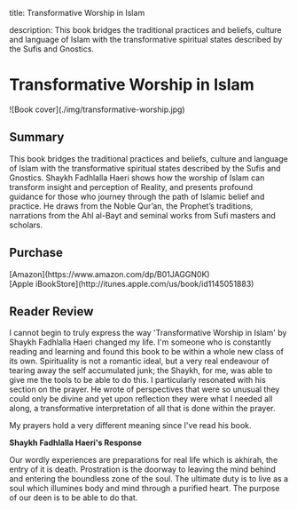 title: Transformative Worship in Islam

description: This book bridges the traditional practices and beliefs, culture and language of Islam with the transformative spiritual states described by the Sufis and Gnostics.

# Transformative Worship in Islam

<div markdown="1" class="cover-image">
![Book cover](./img/transformative-worship.jpg)
</div>

## Summary

This book bridges the traditional practices and beliefs, culture and language of Islam with the transformative spiritual states described by the Sufis and Gnostics. Shaykh Fadhlalla Haeri shows how the worship of Islam can transform insight and perception of Reality, and presents profound guidance for those who journey through the path of Islamic belief and practice. He draws from the Noble Qur’an, the Prophet’s traditions, narrations from the Ahl al-Bayt and seminal works from Sufi masters and scholars.

## Purchase

<div markdown="3" class="purchase-link">
[Amazon](https://www.amazon.com/dp/B01JAGGN0K)
</div>

<div markdown="3" class="purchase-link">
[Apple iBookStore](http://itunes.apple.com/us/book/id1145051883)
</div>

## Reader Review

 I cannot begin to truly express the way 'Transformative Worship in Islam' by Shaykh Fadhlalla Haeri changed my life. I'm someone who is constantly reading and learning and found this book to be within a whole new class of its own. Spirituality is not a romantic ideal, but a very real endeavour of tearing away the self accumulated junk; the Shaykh, for me, was able to give me the tools to be able to do this. I particularly resonated with his section on the prayer. He wrote of perspectives that were so unusual they could only be divine and yet upon reflection they were what I needed all along, a transformative interpretation of all that is done within the prayer.

My prayers hold a very different meaning since I've read his book.

**Shaykh Fadhlalla Haeri's Response**

Our wordly experiences are preparations for real life which is akhirah, the entry of it is death. Prostration is the doorway to leaving the mind behind and entering the boundless zone of the soul. The ultimate duty is to live as a soul which illumines body and mind through a purified heart. The purpose of our deen is to be able to do that. 